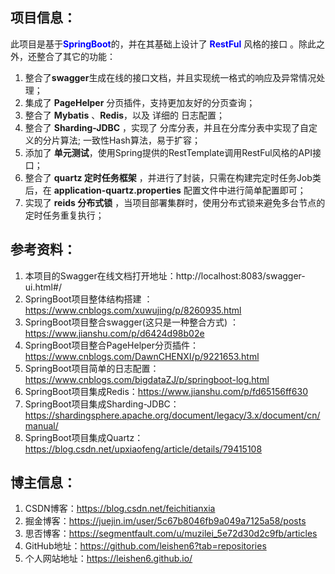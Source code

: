 ## 项目信息：

此项目是基于<font color=blue>**SpringBoot**</font>的，并在其基础上设计了<font color=blue> **RestFul** </font>风格的接口 。除此之外，还整合了其它的功能：

1.  整合了**swagger**生成在线的接口文档，并且实现统一格式的响应及异常情况处理；
2.  集成了 **PageHelper** 分页插件，支持更加友好的分页查询；
3.  整合了 **Mybatis** 、**Redis**，以及 详细的 日志配置；
4.  整合了 **Sharding-JDBC** ，实现了 分库分表，并且在分库分表中实现了自定义的分片算法; 一致性Hash算法，易于扩容；
5.  添加了 **单元测试**，使用Spring提供的RestTemplate调用RestFul风格的API接口；
6.  整合了 **quartz 定时任务框架** ，并进行了封装，只需在构建完定时任务Job类后，在 **application-quartz.properties** 配置文件中进行简单配置即可；
7.  实现了 **reids 分布式锁** ，当项目部署集群时，使用分布式锁来避免多台节点的定时任务重复执行；



## 参考资料：

1.  本项目的Swagger在线文档打开地址：http://localhost:8083/swagger-ui.html#/
2.  SpringBoot项目整体结构搭建 ：https://www.cnblogs.com/xuwujing/p/8260935.html 
3.  SpringBoot项目整合swagger(这只是一种整合方式) ：https://www.jianshu.com/p/d6424d98b02e
4.  SpringBoot项目整合PageHelper分页插件：https://www.cnblogs.com/DawnCHENXI/p/9221653.html
5.  SpringBoot项目简单的日志配置：https://www.cnblogs.com/bigdataZJ/p/springboot-log.html
6.  SpringBoot项目集成Redis：https://www.jianshu.com/p/fd65156ff630
7.  SpringBoot项目集成Sharding-JDBC：https://shardingsphere.apache.org/document/legacy/3.x/document/cn/manual/
8.  SpringBoot项目集成Quartz：https://blog.csdn.net/upxiaofeng/article/details/79415108



## 博主信息：

1.  CSDN博客：https://blog.csdn.net/feichitianxia 
2.  掘金博客：https://juejin.im/user/5c67b8046fb9a049a7125a58/posts
3.  思否博客：https://segmentfault.com/u/muzilei_5e72d30d2c9fb/articles
4.  GitHub地址：https://github.com/leishen6?tab=repositories 
5.  个人网站地址：https://leishen6.github.io/